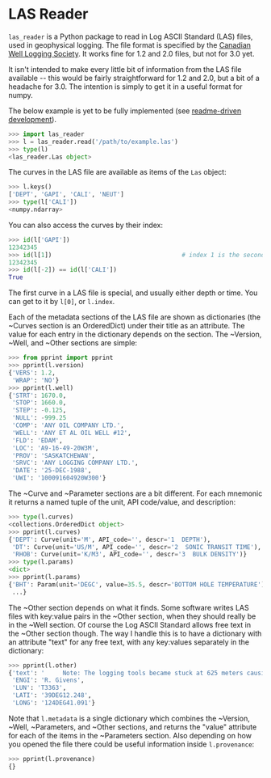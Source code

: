 LAS Reader
==========

``las_reader`` is a Python package to read in Log ASCII Standard (LAS) files, used in geophysical 
logging. The file format is specified by the 
[Canadian Well Logging Society](http://cwls.org/las_info.php). It works fine for 1.2 and
2.0 files, but not for 3.0 yet.

It isn't intended to make every little bit of information from the LAS file available --
this would be fairly straightforward for 1.2 and 2.0, but a bit of a headache for 3.0. The
intention is simply to get it in a useful format for numpy.

The below example is yet to be fully implemented (see [readme-driven development](http://tom.preston-werner.com/2010/08/23/readme-driven-development.html)). 

```python
>>> import las_reader
>>> l = las_reader.read('/path/to/example.las')
>>> type(l)
<las_reader.Las object>
```

The curves in the LAS file are available as items of the ``Las`` object:

```python
>>> l.keys()
['DEPT', 'GAPI', 'CALI', 'NEUT']
>>> type(l['CALI'])
<numpy.ndarray>
```

You can also access the curves by their index:

```python
>>> id(l['GAPI'])
12342345
>>> id(l[1])                                    # index 1 is the second curve
12342345
>>> id(l[-2]) == id(l['CALI'])
True
```

The first curve in a LAS file is special, and usually either depth or time. You can
get to it by ``l[0]``, or ``l.index``.

Each of the metadata sections of the LAS file are shown as dictionaries 
(the ~Curves section is an OrderedDict) under their title as an attribute.
The value for each entry in the dictionary depends on the section. The
~Version, ~Well, and ~Other sections are simple:

```python
>>> from pprint import pprint
>>> pprint(l.version)
{'VERS': 1.2,
 'WRAP': 'NO'}
>>> pprint(l.well)
{'STRT': 1670.0,
 'STOP': 1660.0,
 'STEP': -0.125,
 'NULL': -999.25
 'COMP': 'ANY OIL COMPANY LTD.',
 'WELL': 'ANY ET AL OIL WELL #12',
 'FLD': 'EDAM',
 'LOC': 'A9-16-49-20W3M',
 'PROV': 'SASKATCHEWAN',
 'SRVC': 'ANY LOGGING COMPANY LTD.',
 'DATE': '25-DEC-1988',
 'UWI': '100091604920W300'}
```

The ~Curve and ~Parameter sections are a bit different. For each mnemonic it returns a
named tuple of the unit, API code/value, and description:

```python
>>> type(l.curves)
<collections.OrderedDict object>
>>> pprint(l.curves)
{'DEPT': Curve(unit='M', API_code='', descr='1  DEPTH'),
 'DT': Curve(unit='US/M', API_code='', descr='2  SONIC TRANSIT TIME'),
 'RHOB': Curve(unit='K/M3', API_code='', descr='3  BULK DENSITY')}
>>> type(l.params)
<dict>
>>> pprint(l.params)
{'BHT': Param(unit='DEGC', value=35.5, descr='BOTTOM HOLE TEMPERATURE'),
 ...}
```

The ~Other section depends on what it finds. Some software writes LAS files with key:value
pairs in the ~Other section, when they should really be in the ~Well section. Of course
the Log ASCII Standard allows free text in the ~Other section though. The way I
handle this is to have a dictionary with an attribute "text" for any free text, with any
key:values separately in the dictionary:

```python
>>> pprint(l.other)
{'text': '     Note: The logging tools became stuck at 625 meters causing the data\n       between 625 meters and 615 meters to be invalid.',
 'ENGI': 'R. Givens',
 'LUN': 'T3363',
 'LATI': '39DEG12.248',
 'LONG': '124DEG41.091'}
 ```

Note that ``l.metadata`` is a single dictionary which combines the ~Version, ~Well, ~Parameters, 
and ~Other sections, and returns the "value" attribute for each of the items in the ~Parameters section. 
Also depending on how you opened the file there could be useful information
inside ``l.provenance``:

```python
>>> pprint(l.provenance)
{}
```


